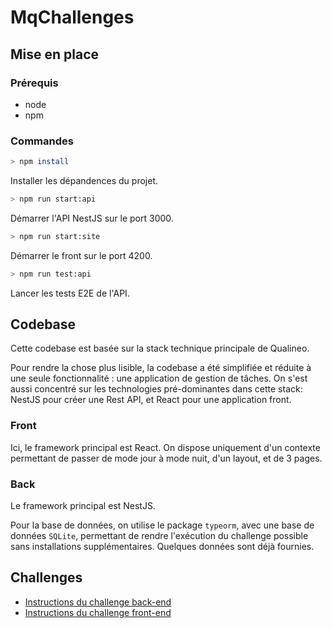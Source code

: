# MqChallenges
## Mise en place
### Prérequis
- node 
- npm

### Commandes
```bash
> npm install
```
Installer les dépandences du projet.

```bash
> npm run start:api
```
Démarrer l'API NestJS sur le port 3000.

```bash
> npm run start:site
```
Démarrer le front sur le port 4200.

```bash
> npm run test:api
```
Lancer les tests E2E de l'API.

## Codebase
Cette codebase est basée sur la stack technique principale de Qualineo.

Pour rendre la chose plus lisible, la codebase a été simplifiée et réduite à une seule fonctionnalité : une application de gestion de tâches. On s'est aussi concentré sur les technologies pré-dominantes dans cette stack: NestJS pour créer une Rest API, et React pour une application front.

### Front
Ici, le framework principal est React.
On dispose uniquement d'un contexte permettant de passer de mode jour à mode nuit, d'un layout, et de 3 pages.

### Back
Le framework principal est NestJS.

Pour la base de données, on utilise le package `typeorm`, avec une base de données `SQLite`, permettant de rendre l'exécution du challenge possible sans installations supplémentaires. Quelques données sont déjà fournies.


## Challenges
- [Instructions du challenge back-end](./back.md)
- [Instructions du challenge front-end](./front.md)